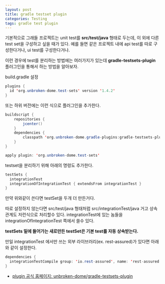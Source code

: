```yaml
---
layout: post
title: gradle testset plugin
categories: Testing
tags: gradle test plugin
---
```


기본적으로 그래들 프로젝트는 unit test를 **src/test/java** 형태로 두는데, 이 외에 다른 test set을 구성하고 싶을 때가 있다. 예를 들면 같은 프로젝트 내에 api test를 따로 구성한다거나, ui test를 구성한다거나.

이런 경우에 test를 분리하는 방법에는 여러가지가 있는데 **gradle-testsets-plugin** 플러그인을 통해서 하는 방법을 알아보자.

build.gradle 설정
~~~java
plugins {
  id 'org.unbroken-dome.test-sets' version '1.4.2'
}
~~~
또는 하위 버전에는 이런 식으로 플러그인을 추가한다.
~~~java
buildscript {
    repositories {
        jcenter()
    }
    dependencies {
        classpath 'org.unbroken-dome.gradle-plugins:gradle-testsets-plugin:1.4.2'
    }
}

apply plugin: 'org.unbroken-dome.test-sets'
~~~

testset을 분리하기 위해 아래의 명령도 추가한다.
~~~java
testSets {
  integrationTest
  integrationOfIntegrationTest { extendsFrom integrationTest }
}
~~~
만약 위와같이 쓴다면 testSet을 두개 더 만든거다.

따로 설정하지 않는다면 src/test/java 형태처럼 src/integrationTest/java
거고 상속관계도 저런식으로 처리할수 있다. integrationTest에 있는 놈들을 integrationOfIntegrationTest 쪽에서 쓸수 있다.

**testSets 밑에 들어가는 새로만든 testSet은 기본 test를 자동 상속받는다.**

만일 integrationTest 에서만 쓰는 외부 라이브러리(ex. rest-assured)가 있다면 아래와 같이 설정한다.
~~~java
dependencies {
  integrationTestCompile group: 'io.rest-assured', name: 'rest-assured', version: '3.0.3'
}
~~~
- [plugin 공식 홈페이지: unbroken-dome/gradle-testsets-plugin](https://github.com/unbroken-dome/gradle-testsets-plugin)
